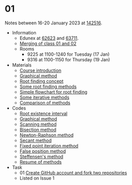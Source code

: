 # 01
Notes between 16-20 January 2023 at [142516](https://edunex.itb.ac.id/courses/44705/preview/142516).

- Information
  + Edunex at [62623](https://edunex.itb.ac.id/courses/44705/preview/142516/62623) and [63711](https://edunex.itb.ac.id/courses/44705/preview/142516/63711).
  + [Merging of class 01 and 02](20220117-5.jpg)
  + Rooms
    - 9225 at 1100-1240 for Tuesday (17 Jan)
    - 9316 at 1100-1150 for Thursday (19 Jan)
- Materials
  + [Course introduction](20220117-0.jpeg)
  + [Graphical method](20220117-1.jpeg)
  + [Root finding concept](20220117-2.jpeg)
  + [Some root finding methods](20220117-3.jpeg)
  + [Simple flowchart for root finding](20220117-4.jpeg)
  + [Some iterative methods](20220119-0.jpeg)
  + [Comparison of methods](20220119-1.jpeg)
- Codes
  + [Root existence interval](https://github.com/dudung/py-jupyter-nb/blob/main/src/nummeth/root_finding/one/root_existence_interval.ipynb)
  + [Graphical method](https://github.com/dudung/py-jupyter-nb/blob/main/src/nummeth/root_finding/one/graphical_method.ipynb)
  + [Scanning method](https://github.com/dudung/py-jupyter-nb/blob/main/src/nummeth/root_finding/one/scanning_method.ipynb)
  + [Bisection method](https://github.com/dudung/py-jupyter-nb/blob/main/src/nummeth/root_finding/one/bisection_method.ipynb)
  + [Newton-Raphson method](https://github.com/dudung/py-jupyter-nb/blob/main/src/nummeth/root_finding/one/newton_raphson_method.ipynb)
  + [Secant method](https://github.com/dudung/py-jupyter-nb/blob/main/src/nummeth/root_finding/one/secant_method.ipynb)
  + [Fixed point iteration method](https://github.com/dudung/py-jupyter-nb/blob/main/src/nummeth/root_finding/one/fixed_point_iteration_method.ipynb)
  + [False position method](https://github.com/dudung/py-jupyter-nb/blob/main/src/nummeth/root_finding/one/false_position_method.ipynb)
  + [Steffensen's method](https://github.com/dudung/py-jupyter-nb/blob/main/src/nummeth/root_finding/one/steffensen_method.ipynb)
  + [Resume of methods](https://github.com/dudung/py-jupyter-nb/blob/main/src/nummeth/root_finding/one/resume_of_methods.ipynb)
- Task
  + 01 [Create GitHub account and fork two repositories](https://github.com/dudung/fi4002-01-2022-2/issues/1)
  + Listed on Issue 1
  <!--
    1. https://github.com/mrzqi/
    2. https://github.com/ariawahyuw
    3. https://github.com/RahmaliaNur
    4. https://github.com/4damrr
    5. https://github.com/AriaRachmat
    6. https://github.com/Luqmanalifio
    7. https://github.com/ldwgvnbthvn
    8. https://github.com/rais1608
    9. https://github.com/axelfarrelh
    10. https://github.com/RizkaFinesya
    11. https://github.com/Farrelfasya
    12. https://github.com/mhaidarzz
-->
